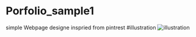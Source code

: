 # Porfolio_sample1
simple Webpage designe inspried from pintrest
#illustration
![illustration](https://i.imgur.com/If1sfuU.jpg)
